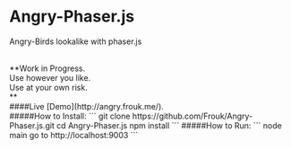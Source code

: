 # Angry-Phaser.js
Angry-Birds lookalike with phaser.js

<br>
**Work in Progress.<br>
Use however you like.<br>
Use at your own risk.<br>**
<br>
####Live [Demo](http://angry.frouk.me/).
<br>
#####How to Install:
```
git clone https://github.com/Frouk/Angry-Phaser.js.git
cd Angry-Phaser.js
npm install
```
#####How to Run:
```
node main
go to  http://localhost:9003
```
